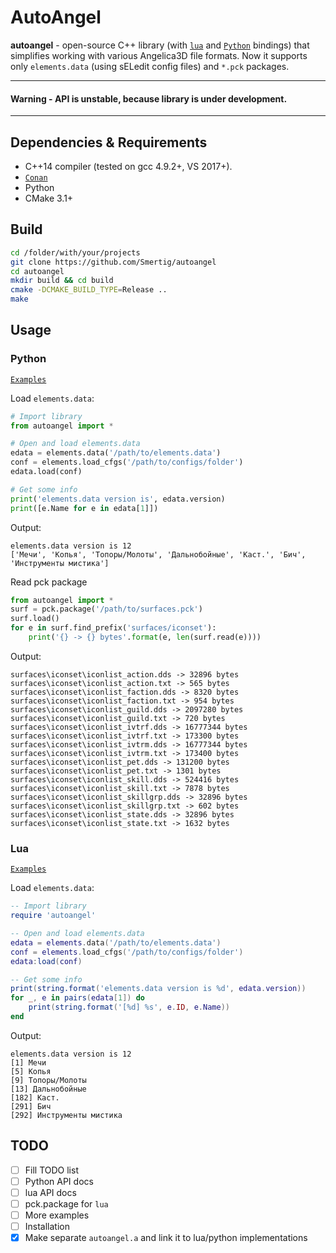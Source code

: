 # AutoAngel
**autoangel** - open-source C++ library (with [`lua`](https://www.lua.org/) and [`Python`](https://www.python.org/) bindings) that simplifies working with various Angelica3D file formats. Now it supports only `elements.data` (using sELedit config files) and `*.pck` packages.

---

#### Warning - API is unstable, because library is under development.

---

## Dependencies & Requirements
- C++14 compiler (tested on gcc 4.9.2+, VS 2017+).
- [`Conan`](https://conan.io/downloads.html)
- Python
- CMake 3.1+



## Build
```sh
cd /folder/with/your/projects
git clone https://github.com/Smertig/autoangel
cd autoangel
mkdir build && cd build
cmake -DCMAKE_BUILD_TYPE=Release ..
make
```

## Usage
### Python

[`Examples`](https://github.com/Smertig/autoangel/tree/master/examples/py)

Load `elements.data`:
```python
# Import library
from autoangel import *

# Open and load elements.data
edata = elements.data('/path/to/elements.data')
conf = elements.load_cfgs('/path/to/configs/folder')
edata.load(conf)

# Get some info
print('elements.data version is', edata.version)
print([e.Name for e in edata[1]])
```

Output:
```
elements.data version is 12
['Мечи', 'Копья', 'Топоры/Молоты', 'Дальнобойные', 'Каст.', 'Бич', 'Инструменты мистика']
```

Read pck package
```python
from autoangel import *
surf = pck.package('/path/to/surfaces.pck')
surf.load()
for e in surf.find_prefix('surfaces/iconset'):
    print('{} -> {} bytes'.format(e, len(surf.read(e))))
```

Output:
```
surfaces\iconset\iconlist_action.dds -> 32896 bytes
surfaces\iconset\iconlist_action.txt -> 565 bytes
surfaces\iconset\iconlist_faction.dds -> 8320 bytes
surfaces\iconset\iconlist_faction.txt -> 954 bytes
surfaces\iconset\iconlist_guild.dds -> 2097280 bytes
surfaces\iconset\iconlist_guild.txt -> 720 bytes
surfaces\iconset\iconlist_ivtrf.dds -> 16777344 bytes
surfaces\iconset\iconlist_ivtrf.txt -> 173300 bytes
surfaces\iconset\iconlist_ivtrm.dds -> 16777344 bytes
surfaces\iconset\iconlist_ivtrm.txt -> 173400 bytes
surfaces\iconset\iconlist_pet.dds -> 131200 bytes
surfaces\iconset\iconlist_pet.txt -> 1301 bytes
surfaces\iconset\iconlist_skill.dds -> 524416 bytes
surfaces\iconset\iconlist_skill.txt -> 7878 bytes
surfaces\iconset\iconlist_skillgrp.dds -> 32896 bytes
surfaces\iconset\iconlist_skillgrp.txt -> 602 bytes
surfaces\iconset\iconlist_state.dds -> 32896 bytes
surfaces\iconset\iconlist_state.txt -> 1632 bytes
```

### Lua

[`Examples`](https://github.com/Smertig/autoangel/tree/master/examples/lua)

Load `elements.data`:
```lua
-- Import library
require 'autoangel'

-- Open and load elements.data
edata = elements.data('/path/to/elements.data')
conf = elements.load_cfgs('/path/to/configs/folder')
edata:load(conf)

-- Get some info
print(string.format('elements.data version is %d', edata.version))
for _, e in pairs(edata[1]) do
	print(string.format('[%d] %s', e.ID, e.Name))
end
```

Output:
```
elements.data version is 12
[1] Мечи
[5] Копья
[9] Топоры/Молоты
[13] Дальнобойные
[182] Каст.
[291] Бич
[292] Инструменты мистика
```

## TODO
- [ ] Fill TODO list
- [ ] Python API docs
- [ ] lua API docs
- [ ] pck.package for `lua`
- [ ] More examples
- [ ] Installation
- [x] Make separate `autoangel.a` and link it to lua/python implementations
